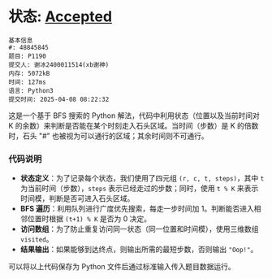 # 状态: [Accepted](http://dsbpython.openjudge.cn/dspythonbook/solution/48845871/)

```
基本信息
#: 48845845
题目: P1190
提交人: 谢冰2400011514(xb谢神)
内存: 5072kB
时间: 127ms
语言: Python3
提交时间: 2025-04-08 08:22:32
```

​这是一个基于 BFS 搜索的 Python 解法，代码中利用状态（位置以及当前时间对 K 的余数）来判断是否能在某个时刻走入石头区域。当时间（步数）是 K 的倍数时，石头 "#" 也被视为可以通行的区域；其余时间则不可通行。

### 代码说明

- **状态定义**：为了记录每个状态，我们使用了四元组 `(r, c, t, steps)`，其中 `t` 为当前时间（步数），`steps` 表示已经走过的步数；同时，使用 `t % K` 来表示时间模，判断是否可进入石头区域。
- **BFS 遍历**：利用队列进行广度优先搜索，每走一步时间加 1。判断能否进入相邻位置时根据 `(t+1) % K` 是否为 0 决定。
- **访问数组**：为了防止重复访问同一状态（同一位置和时间模），使用三维数组 `visited`。
- **结果输出**：如果能够到达终点，则输出所需的最短步数，否则输出 `"Oop!"`。

可以将以上代码保存为 Python 文件后通过标准输入传入题目数据运行。